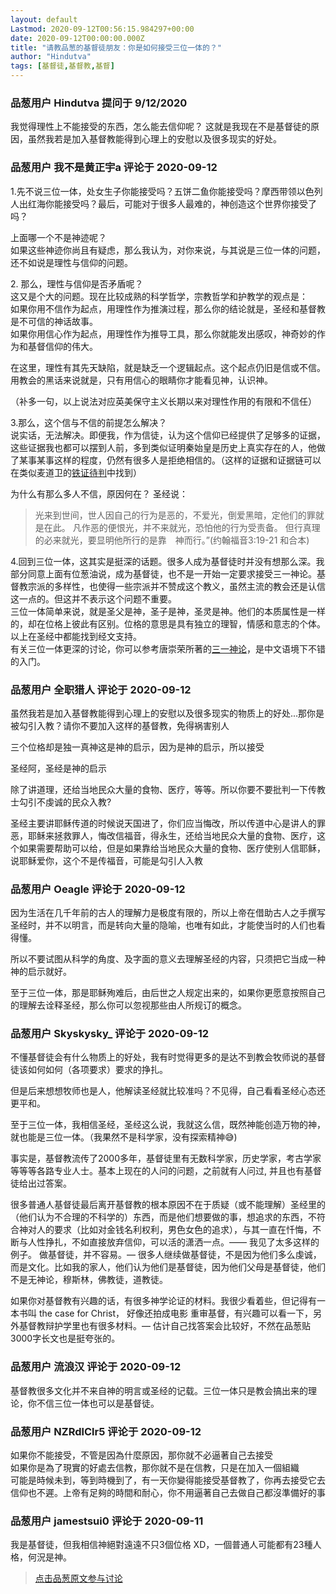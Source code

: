 ```yaml
---
layout: default
Lastmod: 2020-09-12T00:56:15.984297+00:00
date: 2020-09-12T00:00:00.000Z
title: "请教品葱的基督徒朋友：你是如何接受三位一体的？"
author: "Hindutva"
tags: [基督徒,基督教,基督]
---
```



### 品葱用户 **Hindutva** 提问于 9/12/2020
    
我觉得理性上不能接受的东西，怎么能去信仰呢？ 这就是我现在不是基督徒的原因，虽然我若是加入基督教能得到心理上的安慰以及很多现实的好处。
    
                

### 品葱用户 **我不是黄正宇a** 评论于 2020-09-12
        
1.先不说三位一体，处女生子你能接受吗？五饼二鱼你能接受吗？摩西带领以色列人出红海你能接受吗？最后，可能对于很多人最难的，神创造这个世界你接受了吗？  
  
上面哪一个不是神迹呢？  
如果这些神迹你尚且有疑虑，那么我认为，对你来说，与其说是三位一体的问题，还不如说是理性与信仰的问题。  
  
2\. 那么，理性与信仰是否矛盾呢？  
这又是个大的问题。现在比较成熟的科学哲学，宗教哲学和护教学的观点是：  
如果你用不信作为起点，用理性作为推演过程，那么你的结论就是，圣经和基督教是不可信的神话故事。  
如果你用信心作为起点，用理性作为推导工具，那么你就能发出感叹，神奇妙的作为和基督信仰的伟大。  
  
在这里，理性有其先天缺陷，就是缺乏一个逻辑起点。这个起点仍旧是信或不信。用教会的黑话来说就是，只有用信心的眼睛你才能看见神，认识神。  
  
（补多一句，以上说法对应英美保守主义长期以来对理性作用的有限和不信任）  
  
3.那么，这个信与不信的前提怎么解决？  
说实话，无法解决。即便我，作为信徒，认为这个信仰已经提供了足够多的证据，这些证据我也都可以摆到人前，多到类似证明秦始皇是历史上真实存在的人，他做了某事某事这样的程度，仍然有很多人是拒绝相信的。（这样的证据和证据链可以在类似麦道卫的[铁证待判]( "http://cclw.net/gospel/new/tzdp/htm/index.htm")中找到）  
  
为什么有那么多人不信，原因何在？ 圣经说：  

> 光来到世间，世人因自己的行为是恶的，不爱光，倒爱黑暗，定他们的罪就是在此。 凡作恶的便恨光，并不来就光，恐怕他的行为受责备。 但行真理的必来就光，要显明他所行的是靠　神而行。”(约翰福音3:19-21 和合本)

  
  
4.回到三位一体，这其实是挺深的话题。很多人成为基督徒时并没有想那么深。我部分同意上面有位葱油说，成为基督徒，也不是一开始一定要求接受三一神论。基督教宗派的多样性，也使得一些宗派并不赞成这个教义，虽然主流的教会还是认信这一点的。但这并不表示这个问题不重要。  
三位一体简单来说，就是圣父是神，圣子是神，圣灵是神。他们的本质属性是一样的，却在位格上彼此有区别。位格的意思是具有独立的理智，情感和意志的个体。  
以上在圣经中都能找到经文支持。  
有关三位一体更深的讨论，你可以参考唐崇荣所著的[三一神论]( "http://cclw.net/other/tcr/Trinity/index.html")，是中文语境下不错的入门。
        
                

### 品葱用户 **全职猎人** 评论于 2020-09-12
        
虽然我若是加入基督教能得到心理上的安慰以及很多现实的物质上的好处...那你是被勾引入教？请你不要加入这样的基督教，免得祸害别人  
  
三个位格却是独一真神这是神的启示，因为是神的启示，所以接受  
  
圣经阿，圣经是神的启示  
  
除了讲道理，还给当地民众大量的食物、医疗，等等。所以你要不要批判一下传教士勾引不虔诚的民众入教?  
  
圣经主要讲耶稣传道的时候说天国进了，你们应当悔改，所以传道中心是讲人的罪恶，耶稣来拯救罪人，悔改信福音，得永生，还给当地民众大量的食物、医疗，这个如果需要帮助可以给，但是如果靠给当地民众大量的食物、医疗使别人信耶稣，说耶稣爱你，这个不是传福音，可能是勾引人入教
        
                

### 品葱用户 **Oeagle** 评论于 2020-09-12
        
因为生活在几千年前的古人的理解力是极度有限的，所以上帝在借助古人之手撰写圣经时，并不以明言，而是转向大量的隐喻，也唯有如此，才能使当时的人们也看得懂。  
  
所以不要试图从科学的角度、及字面的意义去理解圣经的内容，只须把它当成一种神的启示就好。  
  
至于三位一体，那是耶稣殉难后，由后世之人规定出来的，如果你更愿意按照自己的理解去诠释圣经，那么你可以忽视那些由人所规订的概念。
        
                

### 品葱用户 **Skyskysky_** 评论于 2020-09-12
        
不懂基督徒会有什么物质上的好处，我有时觉得更多的是达不到教会牧师说的基督徒该如何如何（各项要求）要求的挣扎。  
  
但是后来想想牧师也是人，他解读圣经就比较准吗？不见得，自己看看圣经心态还更平和。  
  
至于三位一体，我相信圣经，圣经这么说，我就这么信，既然神能创造万物的神，就也能是三位一体。（我果然不是科学家，没有探索精神😅)   
  
事实是，基督教流传了2000多年，基督徒里有无数科学家，历史学家，考古学家等等等各路专业人士。基本上现在的人问的问题，之前就有人问过, 并且也有基督徒给出过答案。  
  
很多普通人基督徒最后离开基督教的根本原因不在于质疑（或不能理解）圣经里的（他们认为不合理的不科学的）东西，而是他们想要做的事，想追求的东西，不符合神对人的要求（比如对金钱名利权利，男色女色的追求），与其一直在忏悔，不断与人性挣扎，不如直接放弃信仰，可以活的潇洒一点。—— 我见了太多这样的例子。 做基督徒，并不容易。— 很多人继续做基督徒，不是因为他们多么虔诚，而是文化。比如我的家人，他们认为他们是基督徒，因为他们父母是基督徒，他们不是无神论，穆斯林，佛教徒，道教徒。  
  
如果你对基督教有兴趣的话，有很多神学论证的材料。我很少看着些，但记得有一本书叫 the case for Christ， 好像还拍成电影 重审基督，有兴趣可以看一下，另外基督教辩护学里也有很多材料。— 估计自己找答案会比较好，不然在品葱贴3000字长文也是挺夸张的。
        
                

### 品葱用户 **流浪汉** 评论于 2020-09-12
        
基督教很多文化并不来自神的明言或圣经的记载。三位一体只是教会搞出来的理论，你不信三位一体也可以是基督徒。
        
                

### 品葱用户 **NZRdlClr5** 评论于 2020-09-12
        
如果你不能接受，不管是因為什麼原因，那你就不必逼著自己去接受  
如果你是為了現實的好處去信教，那你就不是在信教，只是在加入一個組織  
可能是時候未到，等到時機到了，有一天你變得能接受基督教了，你再去接受它去信仰也不遲。上帝有足夠的時間和耐心，你不用逼著自己去做自己都沒準備好的事
        
                

### 品葱用户 **jamestsui0** 评论于 2020-09-11
        
我是基督徒，但我相信神絕對遠遠不只3個位格 XD，一個普通人可能都有23種人格，何況是神。
        
                





> [点击品葱原文参与讨论](https://pincong.rocks/question/30875)

